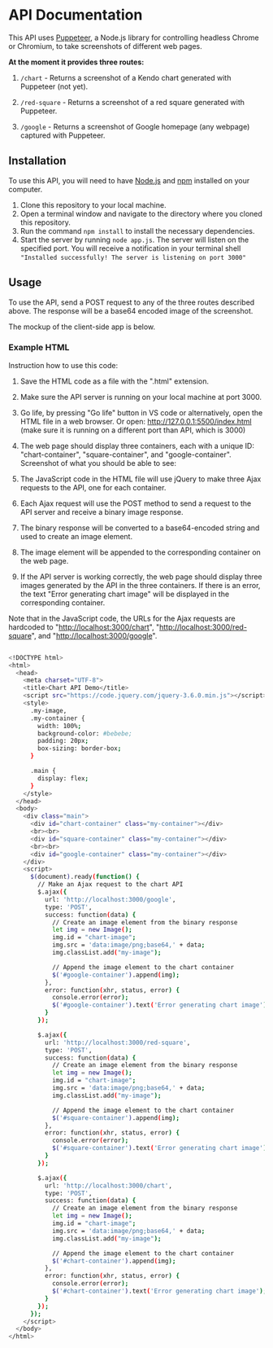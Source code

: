 # API Documentation

This API uses [Puppeteer](https://github.com/puppeteer/puppeteer), a Node.js library for controlling headless Chrome or Chromium, to take screenshots of different web pages.

**At the moment it provides three routes:**

1.  `/chart` - Returns a screenshot of a Kendo chart generated with Puppeteer (not yet).

2.  `/red-square` - Returns a screenshot of a red square generated with Puppeteer.

3.  `/google` - Returns a screenshot of Google homepage (any webpage) captured with Puppeteer.

## Installation
To use this API, you will need to have [Node.js](https://nodejs.org/en/) and [npm](https://www.npmjs.com/) installed on your computer.

1.  Clone this repository to your local machine.
2.  Open a terminal window and navigate to the directory where you cloned this repository.
3.  Run the command `npm install` to install the necessary dependencies.
4. Start the server by running `node app.js`. The server will listen on the specified port. You will receive a notification in your terminal shell `"Installed successfully! The server is listening on port 3000"` 

## Usage

To use the API, send a POST request to any of the three routes described above. The response will be a base64 encoded image of the screenshot.

The mockup of the client-side app is below. 

### Example HTML

Instruction how to use this code:
1.  Save the HTML code as a file with the ".html" extension.
2.  Make sure the API server is running on your local machine at port 3000.
3.  Go life, by pressing "Go life" button in VS code or alternatively, open the HTML file in a web browser. Or open: http://127.0.0.1:5500/index.html (make sure it is running on a different port than API, which is 3000)
4.  The web page should display three containers, each with a unique ID: "chart-container", "square-container", and "google-container". Screenshot of what you should be able to see:

5.  The JavaScript code in the HTML file will use jQuery to make three Ajax requests to the API, one for each container.
6.  Each Ajax request will use the POST method to send a request to the API server and receive a binary image response.
7.  The binary response will be converted to a base64-encoded string and used to create an image element.
8.  The image element will be appended to the corresponding container on the web page.
9.  If the API server is working correctly, the web page should display three images generated by the API in the three containers. If there is an error, the text "Error generating chart image" will be displayed in the corresponding container.

Note that in the JavaScript code, the URLs for the Ajax requests are hardcoded to "[http://localhost:3000/chart](http://localhost:3000/chart)", "[http://localhost:3000/red-square](http://localhost:3000/red-square)", and "[http://localhost:3000/google](http://localhost:3000/google)". 
  

```bash

<!DOCTYPE html>
<html>
  <head>
    <meta charset="UTF-8">
    <title>Chart API Demo</title>
    <script src="https://code.jquery.com/jquery-3.6.0.min.js"></script>
    <style>
      .my-image,
      .my-container {
        width: 100%;
        background-color: #bebebe;
        padding: 20px;
        box-sizing: border-box;
      }

      .main {
        display: flex;
      }
    </style>
  </head>
  <body>
    <div class="main">
      <div id="chart-container" class="my-container"></div>
      <br><br>
      <div id="square-container" class="my-container"></div>
      <br><br>
      <div id="google-container" class="my-container"></div>
    </div>
    <script>
      $(document).ready(function() {
        // Make an Ajax request to the chart API
        $.ajax({
          url: 'http://localhost:3000/google',
          type: 'POST',
          success: function(data) {
            // Create an image element from the binary response
            let img = new Image();
            img.id = "chart-image";
            img.src = 'data:image/png;base64,' + data;
            img.classList.add("my-image");

            // Append the image element to the chart container
            $('#google-container').append(img);
          },
          error: function(xhr, status, error) {
            console.error(error);
            $('#google-container').text('Error generating chart image');
          }
        });

        $.ajax({
          url: 'http://localhost:3000/red-square',
          type: 'POST',
          success: function(data) {
            // Create an image element from the binary response
            let img = new Image();
            img.id = "chart-image";
            img.src = 'data:image/png;base64,' + data;
            img.classList.add("my-image");

            // Append the image element to the chart container
            $('#square-container').append(img);
          },
          error: function(xhr, status, error) {
            console.error(error);
            $('#square-container').text('Error generating chart image');
          }
        });

        $.ajax({
          url: 'http://localhost:3000/chart',
          type: 'POST',
          success: function(data) {
            // Create an image element from the binary response
            let img = new Image();
            img.id = "chart-image";
            img.src = 'data:image/png;base64,' + data;
            img.classList.add("my-image");

            // Append the image element to the chart container
            $('#chart-container').append(img);
          },
          error: function(xhr, status, error) {
            console.error(error);
            $('#chart-container').text('Error generating chart image');
          }
        });
      });
    </script>
  </body>
</html>
```







